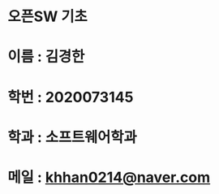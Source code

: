 # 오픈SW 기초

이름 : 김경한
=============

학번 : 2020073145
=============
학과 : 소프트웨어학과
=============
메일 : khhan0214@naver.com
=============
